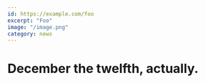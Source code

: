 ```yaml
---
id: https://example.com/foo
excerpt: "Foo"
image: "/image.png"
category: news
---
```


# December the twelfth, actually.
